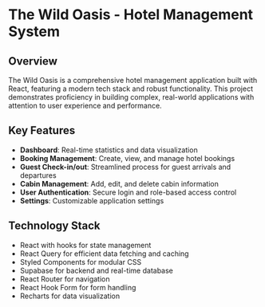 # The Wild Oasis - Hotel Management System

## Overview

The Wild Oasis is a comprehensive hotel management application built with React, featuring a modern tech stack and robust functionality. This project demonstrates proficiency in building complex, real-world applications with attention to user experience and performance.

## Key Features

- **Dashboard**: Real-time statistics and data visualization
- **Booking Management**: Create, view, and manage hotel bookings
- **Guest Check-in/out**: Streamlined process for guest arrivals and departures
- **Cabin Management**: Add, edit, and delete cabin information
- **User Authentication**: Secure login and role-based access control
- **Settings**: Customizable application settings

## Technology Stack

- React with hooks for state management
- React Query for efficient data fetching and caching
- Styled Components for modular CSS
- Supabase for backend and real-time database
- React Router for navigation
- React Hook Form for form handling
- Recharts for data visualization
